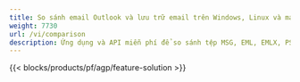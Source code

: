 ```yaml
---
title: So sánh email Outlook và lưu trữ email trên Windows, Linux và macOS 
weight: 7730
url: /vi/comparison
description: Ứng dụng và API miễn phí để so sánh tệp MSG, EML, EMLX, PST, OST, OFT, MBOX, ICS & VCF
---
```


{{< blocks/products/pf/agp/feature-solution >}} 


